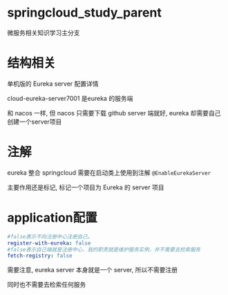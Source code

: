 # springcloud_study_parent

微服务相关知识学习主分支

# 结构相关

单机版的 Eureka server 配置详情

cloud-eureka-server7001 是eureka 的服务端

和 nacos 一样, 但 nacos 只需要下载 github server 端就好, eureka 却需要自己创建一个server项目

# 注解

eureka 整合 springcloud 需要在启动类上使用到注解 `@EnableEurekaServer`

主要作用还是标记, 标记一个项目为 Eureka 的 server 项目

# application配置

```yml
#false表示不向注册中心注册自己。
register-with-eureka: false
#false表示自己端就是注册中心，我的职责就是维护服务实例，并不需要去检索服务
fetch-registry: false
```
需要注意, eureka server 本身就是一个 server, 所以不需要注册

同时也不需要去检索任何服务
